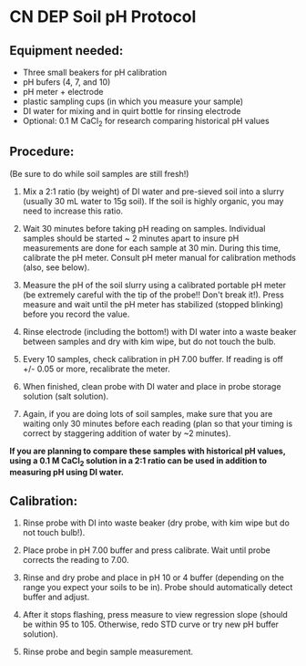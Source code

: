 # **CN DEP Soil pH Protocol**

## **Equipment needed:**

* Three small beakers for pH calibration
* pH bufers (4, 7, and 10)
* pH meter + electrode
* plastic sampling cups (in which you measure your sample)
* DI water for mixing and in quirt bottle for rinsing electrode
* Optional: 0.1 M CaCl<sub>2</sub> for research comparing historical pH values

## **Procedure:**

(Be sure to do while soil samples are still fresh!)

1. Mix a 2:1 ratio (by weight) of DI water and pre-sieved soil into a slurry (usually 30 mL water to 15g soil). If the soil is highly organic, you may need to increase this ratio.

2. Wait 30 minutes before taking pH reading on samples. Individual samples should be started ~ 2 minutes apart to insure pH measurements are done for each sample at 30 min. During this time, calibrate the pH meter. Consult pH meter manual for calibration methods (also, see below).

3. Measure the pH of the soil slurry using a calibrated portable pH meter (be extremely careful with the tip of the probe!! Don't break it!). Press measure and wait until the pH meter has stabilized (stopped blinking) before you record the value.

4. Rinse electrode (including the bottom!) with DI water into a waste beaker between samples and dry with kim wipe, but do not touch the bulb.

5. Every 10 samples, check calibration in pH 7.00 buffer. If reading is off +/- 0.05 or more, recalibrate the meter.

6. When finished, clean probe with DI water and place in probe storage solution (salt solution).

7. Again, if you are doing lots of soil samples, make sure that you are waiting only 30 minutes before each reading (plan so that your timing is correct by staggering addition of water by ~2 minutes).

**If you are planning to compare these samples with historical pH values, using a 0.1 M CaCl<sub>2</sub> solution in a 2:1 ratio can be used in addition to measuring pH using DI water.**

## **Calibration:**

1. Rinse probe with DI into waste beaker (dry probe, with kim wipe but do not touch bulb!).

2. Place probe in pH 7.00 buffer and press calibrate.  Wait until probe corrects the reading to 7.00.

3. Rinse and dry probe and place in pH 10 or 4 buffer (depending on the range you expect your soils to be in). Probe should automatically detect buffer and adjust.

4. After it stops flashing, press measure to view regression slope (should be within 95 to 105. Otherwise, redo STD curve or try new pH buffer solution).

5. Rinse probe and begin sample measurement.